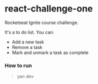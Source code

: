 # react-challenge-one

Rocketseat Ignite course challenge.

It's a to do list. You can:

- Add a new task
- Remove a task
- Mark and unmark a task as complete

### How to run

 > yan dev